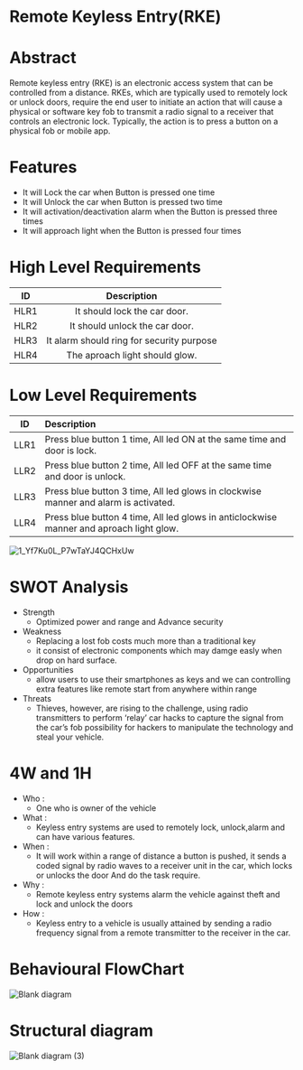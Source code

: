 # Remote Keyless Entry(RKE)
# Abstract
Remote keyless entry (RKE) is an electronic access system that can be controlled from a distance. RKEs, which are typically used to remotely lock or unlock doors, require the end user to initiate an action that will cause a physical or software key fob to transmit a radio signal to a receiver that controls an electronic lock. Typically, the action is to press a button on a physical fob or mobile app.

# Features
 * It will Lock the car when Button is pressed one time
 * It will Unlock the car when Button is pressed two time
 * It will activation/deactivation alarm when the Button is pressed three times
 * It will approach light when the Button is pressed four times

# High Level Requirements
|ID  | Description                                            |	
|:--:|:------------------------------------------------------:|
|HLR1| It should lock the car door.
|HLR2| It should unlock the car door.	
|HLR3| It alarm should ring for security purpose 	
|HLR4| The aproach light should glow.

                            
# Low Level Requirements
| ID |    Description                                                                                                                   
|:--:|:----------------------------------------------------------------------------------------------------------------------------------
|LLR1|Press blue button 1 time, All led ON at the same time and door is lock.
|LLR2|Press blue button 2 time, All led OFF at the same time and door is unlock.
|LLR3|Press blue button 3 time, All led  glows in clockwise manner  and alarm is activated.
|LLR4|Press blue button 4 time, All led glows in anticlockwise manner and aproach light glow.                                                                  
 

![1_Yf7Ku0L_P7wTaYJ4QCHxUw](https://user-images.githubusercontent.com/98872208/157809021-00eca78f-48f9-41b6-b145-8d0152f5bd8f.png)

# SWOT Analysis
   * Strength 
     * Optimized power and range and Advance security
   * Weakness
	   * Replacing a lost fob costs much more than a traditional key
	   * it consist of electronic components which may damge easly when drop on hard surface.
   * Opportunities
	   * allow users to use their smartphones as keys and we can controlling extra features like remote start from anywhere within range
   * Threats
	   * Thieves, however, are rising to the challenge, using radio transmitters to perform ‘relay’ car hacks to capture the signal from the car’s fob 
       possibility for hackers to manipulate the technology and steal your vehicle.
# 4W and 1H
  * Who : 
      *  One who is owner of the vehicle
  * What :
      *  Keyless entry systems are used to remotely lock, unlock,alarm and can have various features.
  * When :
      *  It will work within a range of distance a button is pushed, it sends a coded signal by radio waves to a receiver unit in the car, which locks or unlocks the door And            do the task require.
  * Why :
      *   Remote keyless entry systems alarm the vehicle against theft and lock and unlock the doors
  * How :
      *   Keyless entry to a vehicle is usually attained by sending a radio frequency signal from a remote transmitter to the receiver in the car.
     
#  Behavioural FlowChart

![Blank diagram](https://user-images.githubusercontent.com/98769359/157842463-6fba8b3f-9c44-4fa8-87d7-a09fd583887d.png)

# Structural diagram
![Blank diagram (3)](https://user-images.githubusercontent.com/98872208/157844431-cb8e04c1-fb6e-4dd3-b52b-2d7481b0f48d.png)

